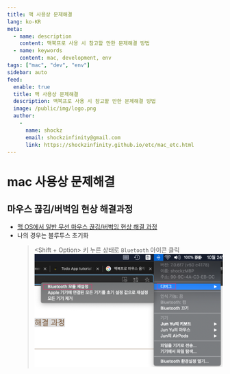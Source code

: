 ```yaml
---
title: 맥 사용상 문제해결
lang: ko-KR
meta:
  - name: description
    content: 맥북프로 사용 시 참고할 만한 문제해결 방법
  - name: keywords
    content: mac, development, env
tags: ["mac", "dev", "env"]
sidebar: auto
feed:
  enable: true
  title: 맥 사용상 문제해결
  description: 맥북프로 사용 시 참고할 만한 문제해결 방법
  image: /public/img/logo.png
  author:
    -
      name: shockz
      email: shockzinfinity@gmail.com
      link: https://shockzinfinity.github.io/etc/mac_etc.html
---
```


# mac 사용상 문제해결

<TagLinks />

## 마우스 끊김/버벅임 현상 해결과정

- [맥 OS에서 일반 무선 마우스 끊김/버벅임 현상 해결 과정](https://korog.tistory.com/2)
- 나의 경우는 블루투스 초기화  
  > <Shift + Option> 키 누른 상태로 `Bluetooth` 아이콘 클릭
![mac.mouse](./image/mac.mouse.1.png)
